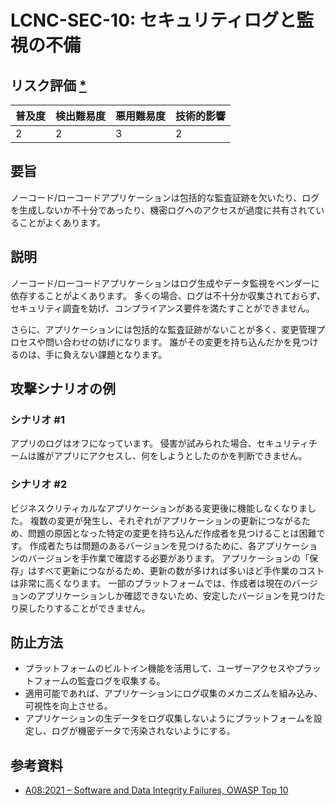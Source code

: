 # LCNC-SEC-10: セキュリティログと監視の不備

## リスク評価 [*](https://owasp.org/www-project-top-ten/2017/Note_About_Risks)

| 普及度 | 検出難易度 | 悪用難易度 | 技術的影響 |
| --- | --- | --- | --- |
| 2 | 2 | 3 | 2 |

## 要旨

ノーコード/ローコードアプリケーションは包括的な監査証跡を欠いたり、ログを生成しないか不十分であったり、機密ログへのアクセスが過度に共有されていることがよくあります。

## 説明

ノーコード/ローコードアプリケーションはログ生成やデータ監視をベンダーに依存することがよくあります。
多くの場合、ログは不十分か収集されておらず、セキュリティ調査を妨げ、コンプライアンス要件を満たすことができません。

さらに、アプリケーションには包括的な監査証跡がないことが多く、変更管理プロセスや問い合わせの妨げになります。
誰がその変更を持ち込んだかを見つけるのは、手に負えない課題となります。

## 攻撃シナリオの例

### シナリオ #1

アプリのログはオフになっています。
侵害が試みられた場合、セキュリティチームは誰がアプリにアクセスし、何をしようとしたのかを判断できません。

### シナリオ #2

ビジネスクリティカルなアプリケーションがある変更後に機能しなくなりました。
複数の変更が発生し、それぞれがアプリケーションの更新につながるため、問題の原因となった特定の変更を持ち込んだ作成者を見つけることは困難です。
作成者たちは問題のあるバージョンを見つけるために、各アプリケーションのバージョンを手作業で確認する必要があります。
アプリケーションの「保存」はすべて更新につながるため、更新の数が多ければ多いほど手作業のコストは非常に高くなります。
一部のプラットフォームでは、作成者は現在のバージョンのアプリケーションしか確認できないため、安定したバージョンを見つけたり戻したりすることができません。

## 防止方法

- プラットフォームのビルトイン機能を活用して、ユーザーアクセスやプラットフォームの監査ログを収集する。
- 適用可能であれば、アプリケーションにログ収集のメカニズムを組み込み、可視性を向上させる。
- アプリケーションの生データをログ収集しないようにプラットフォームを設定し、ログが機密データで汚染されないようにする。

## 参考資料

- [A08:2021 – Software and Data Integrity Failures, OWASP Top 10](https://owasp.org/Top10/A08_2021-Software_and_Data_Integrity_Failures/)
